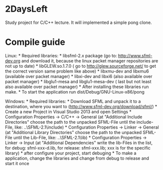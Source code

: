 2DaysLeft
=========

Study project for C/C++ lecture. It will implemented a simple pong clone.


Compile guide
=============

Linux:
    * Required libraries:
        * libsfml-2.x package (go to: http://www.sfml-dev.org and download it, 
        because the linux packet manager repositories are not up to date)
        * libGLEW.so.1.7.0 ( go to http://glew.sourceforge.net/ to get the correct version
        same problem like above)
        * libxmu-dev and libxmu6 (available over packet manager)
        * libxi-dev and libxi6 (also available over packet manager)
        * libglu1-mesa and libglu1-mesa-dev ( last but not least also available 
        over packet manager)
    * After installing these libraries run make.
    * To start the application run dist/Debug/GNU-Linux-x86/pong

Windows:
    * Required libraries:
	* Download SFML and unpack it to a destination, where you want to (http://www.sfml-dev.org/download/sfml/)
	* Create a new Project in Visual Studio 2013 and open Settings
	* Configuration Properties -> C/C++ -> General (at "Additional Include Directories" choose the path to
	the unpacked SFML-File until the include-File, like: ..\SFML-2.1\include)
	* Configuration Properties -> Linker -> General (at "Additional Library Directories" choose the path to
	the unpacked SFML-File until the Lib-File, like: ..\SFML-2.1\lib)
	* Configuration Properties -> Linker -> Input (at "Additional Dependencies" write the lib-Files in the list,
	for debug: sfml-xxx-d.lib, for release: sfml-xxx.lib; xxx is for the specific library)
    * after configure your project, start debuging
    * To make a application, change the libraries and change from debug to release and start it once
